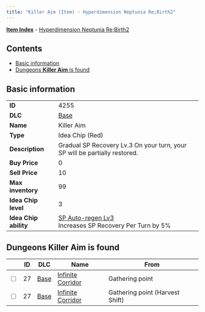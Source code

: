 ```yaml
---
title: "Killer Aim (Item) - Hyperdimension Neptunia Re;Birth2"
---
```


[**Item Index**](/neptunia/rb2/item/index.html) - [Hyperdimension Neptunia Re;Birth2](/neptunia/rb2)

## Contents

- [Basic information](#basic-information)
- [Dungeons **Killer Aim** is found](#dungeons-killer-aim-is-found)

## Basic information

|   |   |
| -- | -- |
| **ID** | 4255 |
| **DLC** | [Base](/neptunia/rb2/dlc/0-base.html) |
| **Name** | Killer Aim |
| **Type** | Idea Chip (Red) |
| **Description** | Gradual SP Recovery Lv.3 On your turn, your SP will be partially restored. |
| **Buy Price** | 0 |
| **Sell Price** | 10 |
| **Max inventory** | 99 |
| **Idea Chip level** | 3 |
| **Idea Chip ability** | [SP Auto-regen Lv3](/neptunia/rb2/ability/0-9654-sp-auto-regen-lv3.html)<br />Increases SP Recovery Per Turn by 5% |

## Dungeons **Killer Aim** is found

|    | ID | DLC | Name | From |
| -- | -- | --- | ---- | ---- |
| <input type="checkbox" id="rb2-dungeon-0-27" class="trackbox" /> | 27 | [Base](/neptunia/rb2/dlc/0-base.html) | [Infinite Corridor](/neptunia/rb2/dungeon/0-27-infinite-corridor.html) | Gathering point |
| <input type="checkbox" id="rb2-dungeon-0-27" class="trackbox" /> | 27 | [Base](/neptunia/rb2/dlc/0-base.html) | [Infinite Corridor](/neptunia/rb2/dungeon/0-27-infinite-corridor.html) | Gathering point (Harvest Shift) |